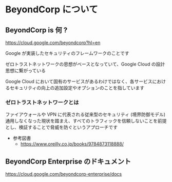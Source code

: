 # BeyondCorp について

## BeyondCorp is 何 ?

https://cloud.google.com/beyondcorp?hl=en

Google が実装したセキュリティのフレームワークのことです

ゼロトラストネットワークの思想がベースとなっていて、Google Cloud の設計思想に繋がっている

Google Cloud において固有のサービスがあるわけではなく、各サービスにおけるセキュリティの向上の追加設定やオプションのことを指しています

### ゼロトラストネットワークとは

ファイアウォールや VPN に代表される従来型のセキュリティ (境界防御モデル) 通用しなくなった現状を踏まえ、すべてのトラフィックを信頼しないことを前提とし、検証することで脅威を防ぐというアプローチです

- 参考図書
  - https://www.oreilly.co.jp/books/9784873118888/

## BeyondCorp Enterprise のドキュメント

https://cloud.google.com/beyondcorp-enterprise/docs

